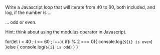 Write a Javascript loop that will iterate from 40 to 60, both included, and log, if the number is ...

... odd or even.

Hint: think about using the modulus operator in Javascript.

for(let i = 40 ; i <= 60 ; i++){
    if(i % 2 === 0){
        console.log(`${i} is even`)
    }else {
        console.log(`${i} is odd`)
    }
}